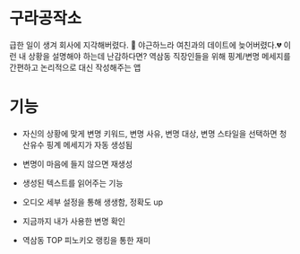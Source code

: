 # 구라공작소

급한 일이 생겨 회사에 지각해버렸다. 🥹 야근하느라 여친과의 데이트에 늦어버렸다.💔 이런 내 상황을 설명해야 하는데 난감하다면? 역삼동 직장인들을 위해 핑계/변명 메세지를 간편하고 논리적으로 대신 작성해주는 앱

# 기능
- 자신의 상황에 맞게 변명 키워드, 변명 사유, 변명 대상, 변명 스타일을 선택하면 청산유수 핑계 메세지가 자동 생성됨
  
- 변명이 마음에 들지 않으면 재생성
  
- 생성된 텍스트를 읽어주는 기능
  
- 오디오 세부 설정을 통해 생생함, 정확도 up

- 지금까지 내가 사용한 변명 확인

- 역삼동 TOP 피노키오 랭킹을 통한 재미
  
